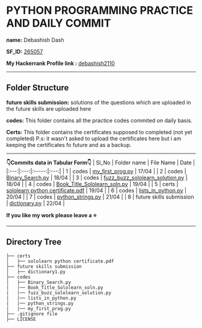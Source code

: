 # PYTHON PROGRAMMING PRACTICE AND DAILY COMMIT

**name:** Debashish Dash

**SF_ID:** [265057](https://futureskillsnasscom.edcast.com/@debasishdash98)

**My Hackerrank Profile link :** [debashish2110](https://www.hackerrank.com/debashish2110)

--------

**Folder Structure**
----


**future skills submission:** solutions of the questions which are uploaded in the future skills are uploaded here

**codes:** This folder contains all the practice codes commited on daily basis.

**Certs:** This folder contains the certificates supposed to completed (not yet completed)
P.s: it wasn't asked to upload the certificates here but i am keeping the certificates fo future and as a backup.

---------
**👇Commits data in Tabular Form👇**
| Sl_No | Folder name | File Name | Date |
|:---:|:---:|:-----:|:---:|
| 1 | codes | [my_first_prog.py](https://github.com/debasish2110/265057_Dailycommits/blob/master/codes/my_first_prog.py) | 17/04 |
| 2 | codes | [Binary_Search.py](https://github.com/debasish2110/265057_Dailycommits/blob/master/codes/Binary_Search.py) | 18/04 |
| 3 | codes | [fuzz_buzz_sololearn_solution.py](https://github.com/debasish2110/265057_Dailycommits/blob/master/codes/fuzz_buzz_sololearn_solution.py) | 18/04 |
| 4 | codes | [Book_Title_Sololearn_soln.py](https://github.com/debasish2110/265057_Dailycommits/blob/master/codes/Book_Title_Sololearn_soln.py) | 19/04 |
| 5 | certs | [sololearn python certificate.pdf](https://github.com/debasish2110/265057_Dailycommits/blob/master/certs/sololearn%20python%20certificate.pdf) | 19/04 |
| 6 | codes | [lists_in_python.py](https://github.com/debasish2110/265057_Dailycommits/blob/master/codes/lists_in_python.py) | 20/04 |
| 7 | codes | [python_strings.py](https://github.com/debasish2110/265057_Dailycommits/blob/master/codes/python_strings.py) | 21/04 |
| 8 | future skills submission | [dictionary.py](https://github.com/debasish2110/265057_Dailycommits/blob/master/future%20skills%20submission/dictionary1.py) | 22/04 |

**If you like my work please leave a :star:**

---------------------------------------------

## Directory Tree

```
├── certs 
│   ├── sololearn python certificate.pdf   
├── future skills submission
│   ├── dictionary1.py
├── codes
│   ├── Binary_Search.py
|   |── Book_Title_Sololearn_soln.py
|   |── fuzz_buzz_sololearn_solution.py
|   |── lists_in_python.py
|   |── python_strings.py
|   |── my_first_prog.py
├── .gitignore file
├── LICENSE

```